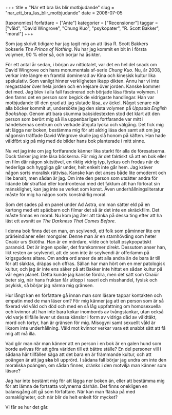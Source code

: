 +++
title = "När ett bra läs blir motbjudande"
slug = "nar_ett_bra_las_blir_motbjudande"
date = 2008-07-05

[taxonomies]
forfattare = ["Ante"]
kategorier = ["Recensioner"]
taggar = ["våld", "David Wingrove", "Chung Kuo", "psykopater", "R. Scott Bakker", "moral"]
+++

Som jag skrivit tidigare har jag tagit mig an att läsa R. Scott Bakkers  bokserie  <em>The Prince of Nothing</em>. Nu har jag kommit en bit in i första volymen, 90 % eller så, och börjar ha åsikter.

För ett antal år sedan, i början av nittiotalet, var det en hel del snack om David Wingrove och hans monumentala sf-serie <em>Chung Kuo</em>. Nu, år 2008, verkar inte längre en framtid dominerad av Kina och kinesisk kultur lika spekulativ. Som vanligt hinner verkligheten ikapp dikten. Ännu har vi inte megastäder över hela jorden och en kejsare över jorden. Kanske kommer det med. Jag blev i alla fall fascinerad och började läsa första volymen. I den fanns det en person som begick de vidrigaste handlingar. Han var motbjudande till den grad att jag slutade läsa, av äckel. Något senare när alla böcker kommit ut, undersökte jag den sista volymen på <em>Uppsala English Bookshop.</em> Genom att bara skumma baksidestexten stod det klart att den person som berört mig så illa uppenbarligen fortfarande var mitt i händelsernas centrum och verkade åtnjuta lycka och välgång. Det fick mig att lägga ner boken, bestämma mig för att aldrig läsa den samt att om jag någonsin träffade David Wingrove skulle jag slå honom på käften. Han hade våldfört sig på mig med de bilder hans bok planterade i mitt sinne.

<!-- more -->

Nu vet jag inte om jag fortfarande känner lika starkt för alla de föresatserna. Dock tänker jag inte läsa böckerna. För mig är det faktiskt så att en bok eller en film där någon skitstövel, en riktig vidrig typ, lyckas och frodas när de hederliga och hyggliga går under, helt enkelt inte går hem. Jag kräver någon sorts moralisk rättvisa. Kanske kan det anses både lite omodernt och lite banalt, men sådan är jag. Om inte den person som utsätter andra för lidande blir straffad eller konfronterad med det faktum att han förlorat sin mänsklighet, kan jag inte se verket som konst. Även underhållningsliteratur måste för mig ha någon sorts konstnärlig moral.

Som det sades på en panel under Ad Astra, om man sätter eld på en kartong med ett spädbarn och filmar det så är det inte en skräckfilm. Det måste finnas en moral. Nu kom jag åter att tänka på dessa ting efter att ha läst ett avsnitt av <em>The Darkness That Comes Before</em>.

I denna bok finns det en man, en scylvendi, ett folk som påminner lite om prärieindianer eller mongoler. Denne man är en stamhövding som heter Cnaiür urs Skiötha. Han är en mördare, vilde och totalt psykpopatiskt paranoid. Det är ingen spoiler, det framkommer direkt. Dessutom anser han, likt resten av scylvendi, att de som inte är scylvendi är offerlamm på krigsgudens altare. Om andra ord anser de att alla andra än de bara är till för att slaktas, dräpas och offras. Sällan har man hört om en mer patologisk kultur, och jag är inte ens säker på att Bakker inte hittat en sådan kultur på vår egen planet. Detta kunde jag kanske fördra, men det sätt som Cnaiür beter sig, när hans fruktan får utlopp i raseri och misshandel, fysisk och psykisk, så börjar jag närma mig gränsen.

Hur långt kan en författare gå innan man som läsare tappar kontakten och empatin med de man läser om? För mig känner jag att en person som är så fixerad vid våld och död och med en så låg uppfattning om homosexuella och kvinnor att han inte bara kokar inombords av tvångstankar, utan också vid varje tillfälle lever ut dessa känslor i form av vidriga dåd av våldtäkt, mord och tortyr, han är gränsen för mig. Misogyni samt sexuellt våld är liksom inte underhållning. Våld mot kvinnor verkar vara ett snabbt sätt att få mig att må illa.

Vad gör man när man känner att en person i en bok är en galen hund som borde avlivas för att göra världen till ett bättre ställe? En del personer vill i sådana här tillfällen säga att det bara en är främmande kultur, och att poängen är att jag <strong>ska</strong> bli upprörd. I sådana fall börjar jag undra om inte den moraliska poängen, om sådan finnes, dränks i den motvilja man känner som läsare?

Jag har inte bestämt mig för att lägga ner boken än, eller att bestämma mig för att lämna de fortsatta volymerna därhän. Det finns onekligen en balansgång att gå som författare. När kan man fläska på med osmakligheter, och när blir de helt enkelt för mycket?

Vi får se hur det går.
